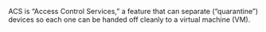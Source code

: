ACS is “Access Control Services,” a feature that can separate (“quarantine”) devices so each one can be handed off cleanly to a virtual machine (VM).